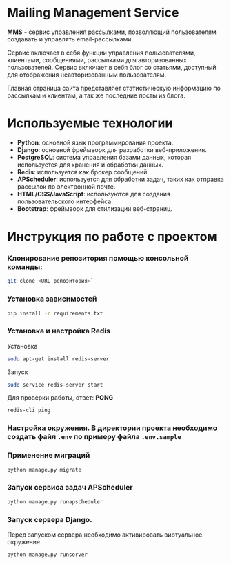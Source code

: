 # Mailing Management Service

**MMS** - сервис управления рассылками, позволяющий пользователям создавать и управлять
email-рассылками.

Сервис включает в себя функции управления пользователями, клиентами, сообщениями, рассылками для
авторизованных пользователей.
Сервис включает в себя блог со статьями, доступный для отображения неавторизованным пользователям.

Главная страница сайта представляет статистическую информацию по рассылкам и клиентам, а так же
последние посты из блога.

# Используемые технологии
* **Python**: основной язык программирования проекта.
* **Django**: основной фреймворк для разработки веб-приложения.
* **PostgreSQL**: система управления базами данных, которая используется для хранения и обработки данных.
* **Redis**: используется как брокер сообщений.
* **APScheduler**: используется для обработки задач, таких как отправка рассылок по электронной почте.
* **HTML/CSS/JavaScript**: используются для создания пользовательского интерфейса.
* **Bootstrap**: фреймворк для стилизации веб-страниц.

# Инструкция по работе с проектом
### Клонирование репозитория помощью консольной команды:
```bash
git clone <URL репозитория>`
```


### Установка зависимостей
```bash
pip install -r requirements.txt
```

### Установка и настройка Redis
Установка
```bash
sudo apt-get install redis-server
```
Запуск
```bash
sudo service redis-server start
```
Для проверки работы, ответ: **PONG**
```bash
redis-cli ping
```

### Настройка окружения. В директории проекта необходимо создать файл `.env` по примеру файла `.env.sample`


### Применение миграций
```bash
python manage.py migrate
```

### Запуск сервиса задач APScheduler
```bash
python manage.py runapscheduler
```

### Запуск сервера Django. 
Перед запуском сервера необходимо активировать виртуальное окружение.
```bash
python manage.py runserver
```
